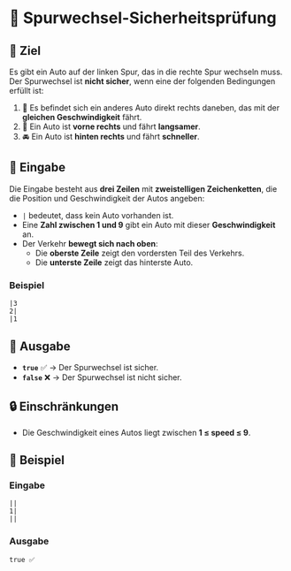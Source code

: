 # 🚗 Spurwechsel-Sicherheitsprüfung

## 🎯 Ziel  
Es gibt ein Auto auf der linken Spur, das in die rechte Spur wechseln muss.  
Der Spurwechsel ist **nicht sicher**, wenn eine der folgenden Bedingungen erfüllt ist:

1. 🚗 Es befindet sich ein anderes Auto direkt rechts daneben, das mit der **gleichen Geschwindigkeit** fährt.
2. 🚙 Ein Auto ist **vorne rechts** und fährt **langsamer**.
3. 🚘 Ein Auto ist **hinten rechts** und fährt **schneller**.

## 🔡 Eingabe  
Die Eingabe besteht aus **drei Zeilen** mit **zweistelligen Zeichenketten**, die die Position und Geschwindigkeit der Autos angeben:

- `|` bedeutet, dass kein Auto vorhanden ist.
- Eine **Zahl zwischen 1 und 9** gibt ein Auto mit dieser **Geschwindigkeit** an.
- Der Verkehr **bewegt sich nach oben**:
  - Die **oberste Zeile** zeigt den vordersten Teil des Verkehrs.
  - Die **unterste Zeile** zeigt das hinterste Auto.

### Beispiel  
```
|3
2|
|1
```

## 🔢 Ausgabe  
- **`true`** ✅ → Der Spurwechsel ist sicher.  
- **`false`** ❌ → Der Spurwechsel ist nicht sicher.

## 🔒 Einschränkungen  
- Die Geschwindigkeit eines Autos liegt zwischen **1 ≤ speed ≤ 9**.

## 📌 Beispiel  
### Eingabe  
```
||
1|
||
```
### Ausgabe  
```
true ✅
```
